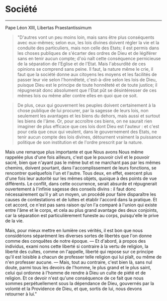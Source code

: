 # Société

***

Pape Léon XIII, Libertas Praestantissimum

> "D'autres vont un peu moins loin, mais sans être plus conséquents avec eux-mêmes; selon eux, les lois divines doivent régler la vie et la conduite des particuliers, mais non celle des Etats; il est permis dans les choses publiques de s'écarter des ordres de Dieu et de légiférer sans en tenir aucun compte; d'où naît cette conséquence pernicieuse de la séparation de l'Eglise et de l'Etat. Mais l'absurdité de ces opinions se comprend sans peine. Il faut, la nature même le crie, il faut que la société donne aux citoyens les moyens et les facilités de passer leur vie selon l'honnêteté, c'est-à-dire selon les lois de Dieu, puisque Dieu est le principe de toute honnêteté et de toute justice; il répugnerait donc absolument que l'Etat pût se désintéresser de ces mêmes lois ou même aller contre elles en quoi que ce soit.

> De plus, ceux qui gouvernent les peuples doivent certainement à la chose publique de lui procurer, par la sagesse de leurs lois, non seulement les avantages et les biens du dehors, mais aussi et surtout les biens de l'âme. Or, pour accroître ces biens, on ne saurait rien imaginer de plus efficace que ces lois dont Dieu est l'auteur : et c'est pour cela que ceux qui veulent, dans le gouvernement des Etats, ne tenir aucun compte des lois divines, détournent vraiment la puissance politique de son institution et de l'ordre prescrit par la nature.

Mais une remarque plus importante et que Nous avons Nous même rappelée plus d'une fois ailleurs, c'est que le pouvoir civil et le pouvoir sacré, bien que n'ayant pas le même but et ne marchant pas par les mêmes chemins, doivent pourtant, dans l'accomplissement de leurs fonctions, se rencontrer quelquefois l'un et l'autre. Tous deux, en effet, exercent plus d'une fois leur autorité sur les mêmes objets, quoique à des points de vue différents. Le conflit, dans cette occurrence, serait absurde et répugnerait ouvertement à l'infinie sagesse des conseils divins : il faut donc nécessairement qu'il y ait un moyen, un procédé pour faire disparaître les causes de contestations et de luttes et établir l'accord dans la pratique. Et cet accord, ce n'est pas sans raison qu'on l'a comparé à l'union qui existe entre l'âme et le corps, et cela au plus grand avantage des deux conjoints, car la séparation est particulièrement funeste au corps, puisqu'elle le prive de la vie.

Mais, pour mieux mettre en lumière ces vérités, il est bon que nous considérions séparément les diverses sortes de libertés que l'on donne comme des conquêtes de notre époque. — Et d'abord, à propos des individus, exami nons cette liberté si contraire à la vertu de religion, la liberté des cultes, comme on l'appelle, liberté qui repose sur ce principe qu'il est loisible à chacun de professer telle religion qui lui plaît, ou même de n'en professer aucune. — Mais, tout au contraire, c'est bien là, sans nul doute, parmi tous les devoirs de l'homme, le plus grand et le plus saint, celui qui ordonne à l'homme de rendre à Dieu un culte de piété et de religion. Et ce devoir n'est qu'une conséquence de ce fait que nous sommes perpétuellement sous la dépendance de Dieu, gouvernés par la volonté et la Providence de Dieu, et que, sortis de lui, nous devons retourner à lui."  

[^1]: Roger 1858, t. 2, pp. 191-193.
